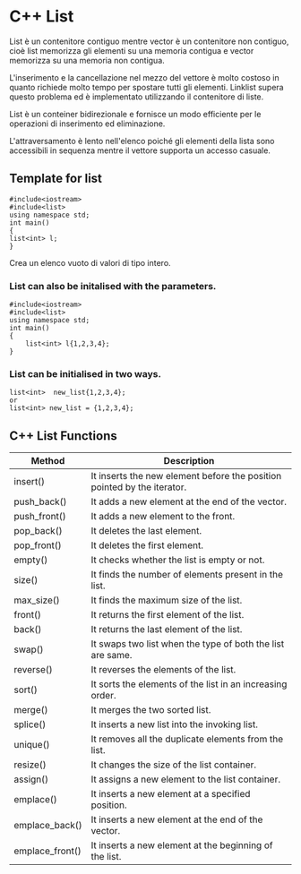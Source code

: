 # C++ List

List è un contenitore contiguo mentre vector è un contenitore non contiguo, cioè list memorizza gli elementi su una memoria contigua e vector memorizza su una memoria non contigua.

L'inserimento e la cancellazione nel mezzo del vettore è molto costoso in quanto richiede molto tempo per spostare tutti gli elementi. Linklist supera questo problema ed è implementato utilizzando il contenitore di liste.

List è un conteiner bidirezionale e fornisce un modo efficiente per le operazioni di inserimento ed eliminazione.

L'attraversamento è lento nell'elenco poiché gli elementi della lista sono accessibili in sequenza mentre il vettore supporta un accesso casuale.

## Template for list

    #include<iostream>  
    #include<list>  
    using namespace std;  
    int main()  
    {  
    list<int> l;  
    }  


Crea un elenco vuoto di valori di tipo intero.

### List can also be initalised with the parameters.

    #include<iostream>  
    #include<list>  
    using namespace std;  
    int main()  
    {  
        list<int> l{1,2,3,4};  
    }  

### List can be initialised in two ways.

    list<int>  new_list{1,2,3,4};  
    or  
    list<int> new_list = {1,2,3,4};  

## C++ List Functions

|Method | Description|
|---- |-----|
|insert() |	It inserts the new element before the position pointed by the iterator. |
|push_back() |	It adds a new element at the end of the vector. |
|push_front() |	It adds a new element to the front. |
|pop_back() |	It deletes the last element. |
|pop_front() |	It deletes the first element. |
|empty()|	It checks whether the list is empty or not.|
|size()|	It finds the number of elements present in the list.|
|max_size()|	It finds the maximum size of the list. |
|front() |	It returns the first element of the list. |
|back()	| It returns the last element of the list. |
|swap()	| It swaps two list when the type of both the list are same. |
|reverse() | It reverses the elements of the list. |
|sort()	| It sorts the elements of the list in an increasing order. |
|merge() |	It merges the two sorted list. |
|splice() |	It inserts a new list into the invoking list. |
|unique() |	It removes all the duplicate elements from the list. |
|resize() |	It changes the size of the list container. |
|assign() |	It assigns a new element to the list container. |
|emplace() |	It inserts a new element at a specified position. |
|emplace_back() |	It inserts a new element at the end of the vector. |
|emplace_front() |	It inserts a new element at the beginning of the list. |